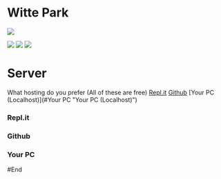 # Witte Park

![](https://pandao.github.io/editor.md/images/logos/editormd-logo-180x180.png)

![](https://img.shields.io/github/stars/pandao/editor.md.svg) ![](https://img.shields.io/github/release/pandao/editor.md.svg) ![](https://img.shields.io/github/issues/pandao/editor.md.svg)


# Server
What hosting do you prefer (All of these are free)
[Repl.it](#Repl.it "Repl.it")
[Github](#Github "Github")
[Your PC (Localhost)](#Your PC "Your PC (Localhost)")

### Repl.it
### Github
### Your PC


#End
